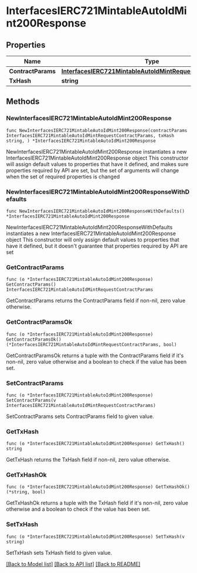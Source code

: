 # InterfacesIERC721MintableAutoIdMint200Response

## Properties

Name | Type | Description | Notes
------------ | ------------- | ------------- | -------------
**ContractParams** | [**InterfacesIERC721MintableAutoIdMintRequestContractParams**](InterfacesIERC721MintableAutoIdMintRequestContractParams.md) |  | 
**TxHash** | **string** |  | 

## Methods

### NewInterfacesIERC721MintableAutoIdMint200Response

`func NewInterfacesIERC721MintableAutoIdMint200Response(contractParams InterfacesIERC721MintableAutoIdMintRequestContractParams, txHash string, ) *InterfacesIERC721MintableAutoIdMint200Response`

NewInterfacesIERC721MintableAutoIdMint200Response instantiates a new InterfacesIERC721MintableAutoIdMint200Response object
This constructor will assign default values to properties that have it defined,
and makes sure properties required by API are set, but the set of arguments
will change when the set of required properties is changed

### NewInterfacesIERC721MintableAutoIdMint200ResponseWithDefaults

`func NewInterfacesIERC721MintableAutoIdMint200ResponseWithDefaults() *InterfacesIERC721MintableAutoIdMint200Response`

NewInterfacesIERC721MintableAutoIdMint200ResponseWithDefaults instantiates a new InterfacesIERC721MintableAutoIdMint200Response object
This constructor will only assign default values to properties that have it defined,
but it doesn't guarantee that properties required by API are set

### GetContractParams

`func (o *InterfacesIERC721MintableAutoIdMint200Response) GetContractParams() InterfacesIERC721MintableAutoIdMintRequestContractParams`

GetContractParams returns the ContractParams field if non-nil, zero value otherwise.

### GetContractParamsOk

`func (o *InterfacesIERC721MintableAutoIdMint200Response) GetContractParamsOk() (*InterfacesIERC721MintableAutoIdMintRequestContractParams, bool)`

GetContractParamsOk returns a tuple with the ContractParams field if it's non-nil, zero value otherwise
and a boolean to check if the value has been set.

### SetContractParams

`func (o *InterfacesIERC721MintableAutoIdMint200Response) SetContractParams(v InterfacesIERC721MintableAutoIdMintRequestContractParams)`

SetContractParams sets ContractParams field to given value.


### GetTxHash

`func (o *InterfacesIERC721MintableAutoIdMint200Response) GetTxHash() string`

GetTxHash returns the TxHash field if non-nil, zero value otherwise.

### GetTxHashOk

`func (o *InterfacesIERC721MintableAutoIdMint200Response) GetTxHashOk() (*string, bool)`

GetTxHashOk returns a tuple with the TxHash field if it's non-nil, zero value otherwise
and a boolean to check if the value has been set.

### SetTxHash

`func (o *InterfacesIERC721MintableAutoIdMint200Response) SetTxHash(v string)`

SetTxHash sets TxHash field to given value.



[[Back to Model list]](../README.md#documentation-for-models) [[Back to API list]](../README.md#documentation-for-api-endpoints) [[Back to README]](../README.md)


